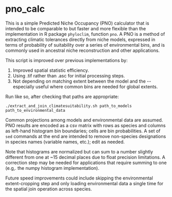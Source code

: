 # pno_calc
This is a simple Predicted Niche Occupancy (PNO) calculator that is intended to be comparable to but faster and more flexible than the implementation in R package `phyloclim`, function `pno`. A PNO is a method of extracting climatic tolerances directly from niche models, expressed in terms of probability of suitability over a series of environmental bins, and is commonly used in ancestral niche reconstruction and other applications.

This script is improved over previous implementations by:
1. Improved spatial statistic efficiency.
2. Using .tif rather than .asc for initial processing steps.
3. Not depending on matching extent between the model and the  -- especially useful where common bins are needed for global extents.


Run like so, after checking that paths are appropriate:
```
./extract_and_join_climatesuitability.sh path_to_models path_to_environmental_data
```

Common projections among models and environmental data are assumed. PNO results are encoded as a csv matrix with rows as species and columns as left-hand histogram bin boundaries; cells are bin probabilities. A set of `sed` commands at the end are intended to remove non-species designations in species names (variable names, etc.); edit as needed.

Note that histograms are normalized but can sum to a number slightly different from one at ~15 decimal places due to float precision limitations. A correction step may be needed for applications that require summing to one (e.g,. the numpy histogram implementation).

Future speed improvements could include skipping the environmental extent-cropping step and only loading environmental data a single time for the spatial join operation across species.
